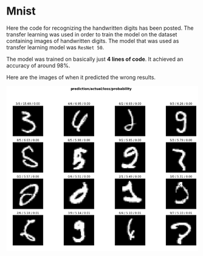 # Mnist
Here the code for recognizing the handwritten digits has been posted.
The transfer learning was used in order to train the model on the dataset containing images of handwritten digits. The model that was used as transfer learning model was `ResNet 50`.

The model was trained on basically just **4 lines of code**. It achieved an accuracy of around 98%.

Here are the images of when it predicted the wrong results.

<img src = 'https://github.com/AdityaShrivastava9/Mnist/blob/master/Predicted.png'>


